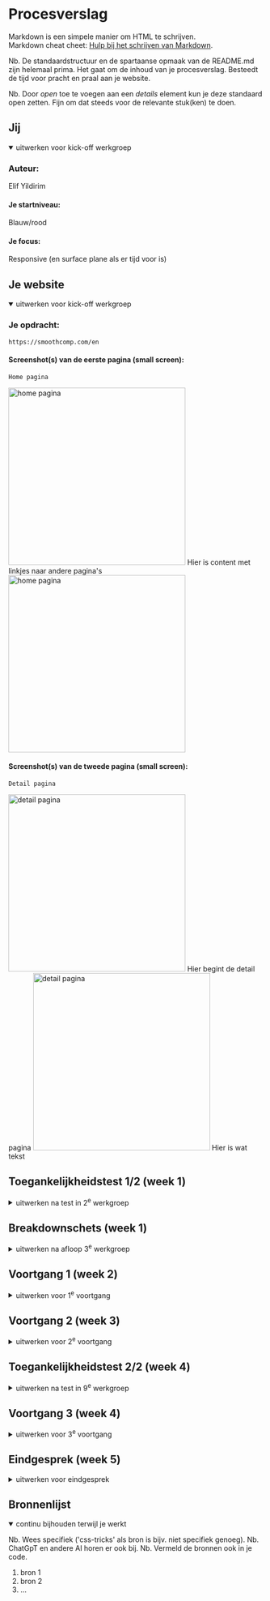 # Procesverslag
Markdown is een simpele manier om HTML te schrijven.  
Markdown cheat cheet: [Hulp bij het schrijven van Markdown](https://github.com/adam-p/markdown-here/wiki/Markdown-Cheatsheet).

Nb. De standaardstructuur en de spartaanse opmaak van de README.md zijn helemaal prima. Het gaat om de inhoud van je procesverslag. Besteedt de tijd voor pracht en praal aan je website.

Nb. Door *open* toe te voegen aan een *details* element kun je deze standaard open zetten. Fijn om dat steeds voor de relevante stuk(ken) te doen.





## Jij

<details open>
  <summary>uitwerken voor kick-off werkgroep</summary>

  ### Auteur:
  Elif Yildirim

  #### Je startniveau:
  Blauw/rood

  #### Je focus:
Responsive (en surface plane als er tijd voor is) 
</details>





## Je website

<details open>
  <summary>uitwerken voor kick-off werkgroep</summary>

  ### Je opdracht:
    https://smoothcomp.com/en
  #### Screenshot(s) van de eerste pagina (small screen): 
    Home pagina
<img src="readme-images/sc1.png" width="350px" alt="home pagina"> 
Hier is content met linkjes naar andere pagina's
<img src="readme-images/sc2.png" width="350px" alt="home pagina"> 


  #### Screenshot(s) van de tweede pagina (small screen):
    Detail pagina
<img src="readme-images/sc4.png" width="350px" alt="detail pagina"> Hier begint de detail pagina
<img src="readme-images/sc5.png" width="350px" alt="detail pagina"> Hier is wat tekst


</details>



## Toegankelijkheidstest 1/2 (week 1)

<details>
  <summary>uitwerken na test in 2<sup>e</sup> werkgroep</summary>

  ### Bevindingen
  
  Mijn bevindingen die in de toegankelijkheidstest naar voren kwamen: 
  - Screanreader ging makkelijk aan. De toetsen die je moet gebruiken zijn makkelijk te vinden en begrijpen.
  - De stem van de screenreader is prima te volgen. 
  - De screenreader pakt alle headings en linkjes op de juiste volgorde. Als ik op 1 klik pakt die alle H1's en als ik 2 of 3 klik leest die de juiste bijhorende headings voor. 
  - Bij images zegt die unlabed graphic, dus de images hebben geen alt tekst waardoor ze niet toegankelijk zijn voor de screenreader. 
  - De screenreader geeft aan wanneer het een link is.
  
 Mijn bevindingen die in de WCAG checklist naar voren kwamen: 
  - De content van de website is makkelijk te begrijpen. Het is duidelijk dat de buttons buttons zijn. De screenreader laat goed weten wanneer iets een link is.
  - Bij het valideren van de code komen er veel errors uit. De site heeft een lang attribute en je kan de site overschakelen naar verschillende talen. De pagina's hebben geen unieke titel, tenminste er stond (toen ik het opzocht) aria-label: not specified. 
  - Bij tab en shift-tab is er een visuele element die zichbaar wordt.
  - De site kan geroteerd worden naar verschillende angles en de links hebben een goeie grootte en positie. 
  - De site heeft alleen maar div's. Geen lists. De headings staan elke keer bovenaan de div, dus heeft een logische volgorde. Het heeft op de home pagina twee H1's. 
  - De images hebben geen alt attribute. Het heeft geen text alternative voor complexere foto's. Er zijn twee images die tekst bevatten en die als button worden weergegeven, deze hebben wel een alt-text. 
  - De site heeft 1 video zonder audio. Het speelt automatisch. Je kan hem niet pauzeren of stoppen. 
  - De links hebben een a element. De links hebben een focus state. Sommige buttons hebben geen button element. De links hebben een icoon die verwijst dat je naar een andere pagina verstuurd gaat worden.
  - Ze gebruiken wel kleur, maar ze gebruiken ook veel vormen, plaatjes en tekst voor de informatie. Er is alleen een dark mode. 
  - Het heeft 1 animatie onderaan met de logo's van hun partners. Het is subtiel, maar ik kan niet vinden of het zich houdt aan de prefers-reduced-motion media query.
  - De color contrast is helemaal goed. 

  Vragen: 
  - "Provide a unique title for each page" -> is dit een H1?  -> antwoord: ja. Mijn website heeft dit niet!

</details>



## Breakdownschets (week 1)

<details>
  <summary>uitwerken na afloop 3<sup>e</sup> werkgroep</summary>

  ### de hele pagina: 
https://miro.com/welcomeonboard/V1BSajh5eFZHUEVMTU5XdEZvb1ZranQwanlsZUEyQWlwdnh5ZE4wUWZzd2ZyN2s4ampNd0xRS1BaMkFuWkFRM2ZDQ3RzT042a1pVc3ZNSXJMZlFUa3lGSStGYlBsazVqVjFwR2R2aXVJOC9OeUU2TlhyUXFZM2c4S25mSUlpVXBzVXVvMm53MW9OWFg5bkJoVXZxdFhRPT0hdjE=?share_link_id=997982138408  Link naar mijn schets! <br>
Feedback op mijn breakdownschets:
- img wordt een a
- button een a
- in de header allleen de dingen die op elke pagina zijn; zoals de nav, maar de img met h1 niet
- voor hamburgermenu: nav/ul-/li/a en dan is het een button om alles open te doen
- header/logo/a/button en dan een nav
- van de homepage de logo de h1 maken of h1 toevoegen en die dan verbergen (want elke pagina moet een goeie h1 hebben)
- de h1 wordt een h2
- de buttons die ik had in de voormalige header moeten a's worden
- de kleine stuk in de h2 kan je strong gebruiken
- bij de eerste section met de ul: om het beter te maken kan je van de hele li een a maken
- van die ?: een nav met een ul en dan li
- tweede img: later met css komt de background img maar kan ook een img als ik met vol overtuiging het kan uitleggen
- bij de volgende ul: gewoon een li met een img. hoeft geen p
- bij de een na laatste kan ik een section in een section doen
- bij de footer moet de ul in een ul en daarna pas de li met a's
- maak ook ss van de andere states: bv hamburgermenu

Dynamische deel (bijv menu) en andere dynamische delen (bijv filter) kan je ook in dezelfde Miro board zien.


</details>





## Voortgang 1 (week 2)

<details>
  <summary>uitwerken voor 1<sup>e</sup> voortgang</summary>

  ### Stand van zaken

Ik wist soms niet wat voor code ik moest gebruiken voor specifieke content delen op mijn website. De foto hieronder is een voorbeeld. Ik kon maar niet vinden wat ik hier zou kunnen gebruiken, dus had het aan de 
studentassistent gevraagd en die zei dat ik een section in een section kon doen. 
<img src="readme-images/voorbeeld1.png" width="350px" alt="voorbeeld van stand van zaken"> <br>
Daarna was ik al een beetje begonnen met mijn CSS, maar het lukte me niet om m'n achtergrond kleur goed te krijgen. Ik speelde daar veel mee en kon niet de oplossing vinden, dus vroeg ik dit ook aan de studentassisten. Ik had eerst mijn background color op een * gedaan, omdat ik dacht dat ik toch alles moest selecteren, zij vertelden me dat ik het juist alleen op de body moest doen, zodat het niet letterlijk alles pakt (want dit was het geval). Toen ik dit veranderd had, kregen de section de juiste achtergrond kleur, precies wat ik wou! <br>
<img src="readme-images/voorbeeld2.png" width="350px" alt="voorbeeld van stand van zaken html">



  ### Agenda voor meeting
Mijn groepje zijn de papegaaien!
Student 1 (Elif)
- Ik wil sowieso mijn HTML even laten checken
- Is mijn footer goed? 

De andere studenten vroegen vooral of de breakdownschets goed was en daar kregen ze veel feedback op.
Als tip gaven ze bijv. dat we de H1 niet moeten vergeten, de header niet moeten vergeten. En ze hadden het over detail summary, maar dat gebruikt mijn website niet..

  ### Verslag van meeting

- Een ul kan geen titel hebben. De titel uit de ul halen en buiten de ul zetten als een heading.
- Ik had bij m'n a's een alt text geschreven, maar dit hoeft helemaal niet zeiden de studentassistenten. Dus alle alt text bij de a's mogen weg.
- Bij de alt text van de images moet ik de tekst veranderen naar een betere beschrijving. Ik had eerst als text "image of judo", maar het woord image moet niet.
- Bij de footer had ik een ul in een ul, omdat ik dat als tip had gekregen van een andere assistente, maar deze keer zeiden ze dat ik beter een nav kan gebruiken en daarin drie sections met een heading daarbinnen, omdat elke stuk een titel heeft.
- En dan in de section een ul met daarin de li / a.
- Ook bij de footer kan ik de laatste lijst in een aparte (dus niet in de nav) ul doen met daarin (bij de laatste regel met de apps) een ul. Hierin komen de li met de img's.
- Over mijn fonts: ik had een bestand gevonden van de website waarin alle fonts stonden en ik kreeg als feedback te horen dat ik de gene die dubbel zijn eruit kan halen. Een nieuwe CSS bestand moet maken met daarin de fonts. fonts.css. @fontface en dan bij de headings aangeven font-family en font-weight.
- + de foto op m'n github veranderen naar eentje zonder een bullet point!
<img src="readme-images/voortgangsgesprek1.png" width="350px" alt="voorbeeld van verslag meeting">
<img src="readme-images/voortgangsgesprek2.png" width="350px" alt="voorbeeld van verslag meeting">




</details>


<!-- bij de tweede html pagina; input met radio buttons -->


## Voortgang 2 (week 3)

<details>
  <summary>uitwerken voor 2<sup>e</sup> voortgang</summary>

  ### Stand van zaken
  hier dit ging goed & dit was lastig (neem ook screenshots op van delen van je website en code)


  ### Agenda voor meeting
  samen met je groepje opstellen

  | student 1      | student 2          | student 3    | student 4        |
  | ---            | ---                | ---          | ---              |
  | dit bespreken  | en dit             | en ik dit    | en dan ik dat    |
  | en dat ook nog | dit als er tijd is | nog een punt | dit wil ik zeker |
  | ...            | ...                | ...          | ...              |


  ### Verslag van meeting
  hier na afloop snel de uitkomsten van de meeting vastleggen

  - punt 1
  - punt 2
  - nog een punt
- ...

</details>





## Toegankelijkheidstest 2/2 (week 4)

<details>
  <summary>uitwerken na test in 9<sup>e</sup> werkgroep</summary>

  ### Bevindingen
  Lijst met je bevindingen die in de test naar voren kwamen (geef ook aan wat er verbeterd is):

</details>





## Voortgang 3 (week 4)

<details>
  <summary>uitwerken voor 3<sup>e</sup> voortgang</summary>

  ### Stand van zaken
  hier dit ging goed & dit was lastig (neem ook screenshots op van delen van je website en code)


  ### Agenda voor meeting
  samen met je groepje opstellen

  | student 1      | student 2          | student 3    | student 4        |
  | ---            | ---                | ---          | ---              |
  | dit bespreken  | en dit             | en ik dit    | en dan ik dat    |
  | en dat ook nog | dit als er tijd is | nog een punt | dit wil ik zeker |
  | ...            | ...                | ...          | ...              |


  ### Verslag van meeting
  hier na afloop snel de uitkomsten van de meeting vastleggen

  - punt 1
  - punt 2
  - nog een punt
  - ...

</details>





## Eindgesprek (week 5)

<details>
  <summary>uitwerken voor eindgesprek</summary>

  ### Je uitkomst - karakteristiek screenshots:
  <img src="readme-images/dummy-plaatje.jpg" width="375px" alt="uitomst opdracht 1">


  ### Dit ging goed/Heb ik geleerd: 
  Korte omschrijving met plaatjes

  <img src="readme-images/dummy-plaatje.jpg" width="375px" alt="top">


  ### Dit was lastig/Is niet gelukt:
  Korte omschrijving met plaatjes

  <img src="readme-images/dummy-plaatje.jpg" width="375px" alt="bummer">
</details>





## Bronnenlijst

<details open>
  <summary>continu bijhouden terwijl je werkt</summary>

  Nb. Wees specifiek ('css-tricks' als bron is bijv. niet specifiek genoeg). 
  Nb. ChatGpT en andere AI horen er ook bij.
  Nb. Vermeld de bronnen ook in je code.

  1. bron 1
  2. bron 2
  3. ...

</details>